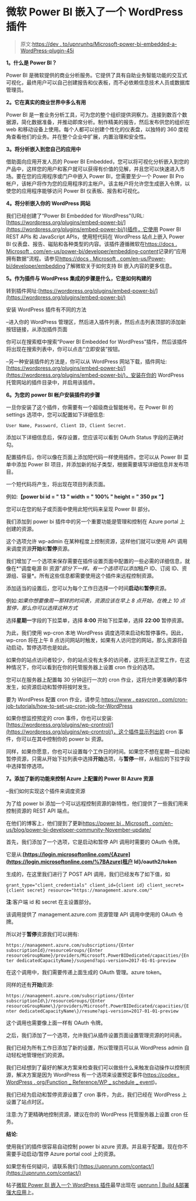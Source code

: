 # 微软 Power BI 嵌入了一个 WordPress 插件

> 原文:[https://dev . to/upnrunhq/Microsoft-power-bi-embedded-a-WordPress-plugin-45i](https://dev.to/upnrunnhq/microsoft-power-bi-embedded-a-wordpress-plugin-45i)

**1。什么是 Power BI？**

Power BI 是微软提供的商业分析服务。它提供了具有自助业务智能功能的交互式可视化，最终用户可以自己创建报告和仪表板，而不必依赖信息技术人员或数据库管理员。

**2。它在真实的商业世界中多么有用**

Power BI 是一套业务分析工具，可为您的整个组织提供洞察力。连接到数百个数据源，简化数据准备，并推动即席分析。制作精美的报告，然后发布供您的组织在 web 和移动设备上使用。每个人都可以创建个性化的仪表盘，以独特的 360 度视角查看他们的业务。并在整个企业中扩展，内置治理和安全性。

**3。将分析嵌入到您自己的应用中**

借助面向应用开发人员的 Power BI Embedded，您可以将可视化分析嵌入到您的产品中，这样您的用户和客户就可以获得有价值的见解，并且您可以快速进入市场。要在您的应用程序或门户中嵌入 Power BI，您需要至少一个 Power BI Pro 帐户，该帐户将作为您的应用程序的主帐户。该主帐户将允许您生成嵌入令牌，以使您的应用程序能够访问 Power BI 仪表板、报告和可视化。

**4。将分析嵌入你的 WordPress 网站**

我们已经创建了“Power BI Embedded for WordPress”(URL:[https://wordpress.org/plugins/embed-power-bi/](https://wordpress.org/plugins/embed-power-bi/))插件，它使用 Power BI REST APIs 和 JavaScript APIs，使用短代码在 WordPress 站点上嵌入 Power BI 仪表盘、报告、磁贴和各种类型的内容。该插件遵循微软在[https://docs . Microsoft . com/en-us/power-bi/developer/embedding-content](https://docs.microsoft.com/en-us/power-bi/developer/embedding-content)记录的“应用拥有数据”流程。请参见[https://docs . Microsoft . com/en-us/Power-bi/developer/embedding](https://docs.microsoft.com/en-us/power-bi/developer/embedding)了解微软关于如何支持 BI 嵌入内容的更多信息。

**5。作为插件与 WordPress 集成的步骤是什么，它是如何构建的**

转到插件网址:[https://wordpress.org/plugins/embed-power-bi/](https://wordpress.org/plugins/embed-power-bi/)

安装 WordPress 插件有不同的方法

–进入你的 WordPress 管理区，然后进入插件列表，然后点击列表顶部的添加新按钮链接，从添加插件页面

你可以在搜索框中搜索“Power BI Embedded for WordPress”插件，然后该插件将出现在搜索列表中，你可以点击“立即安装”按钮。

–另一种安装插件的方法是，你可以从 WordPress 网站下载，插件网址:[https://wordpress.org/plugins/embed-power-bi/](https://wordpress.org/plugins/embed-power-bi/)，安装在你的 WordPress 托管网站的插件目录中，并启用该插件。

**6。为您的 power BI 帐户安装插件的步骤**

一旦你安装了这个插件，你需要有一个超级商业智能帐号。在 Power BI 的 settings 选项中，您可以配置如下详细信息:

 `User Name, Password, Client ID, Client Secret.` 

添加以下详细信息后，保存设置，您应该可以看到 OAuth Status 字段的正确对勾。

配置插件后，你可以像在页面上添加短代码一样使用插件。您可以从 Power BI 菜单中添加 Power BI 项目，并添加新的帖子类型，根据需要填写详细信息并发布项目。

一个短代码将产生，将出现在项目列表页面。

例如:**【power bi id = " 13 " width = " 100% " height = " 350 px "】**

您可以在您的帖子或页面中使用此短代码来呈现 Power BI 部分。

我们添加到 power bi 插件中的另一个重要功能是管理和控制在 Azure portal 上创建的资源。

这个选项允许 wp-admin 在某种程度上控制资源，这样他们就可以使用 API 调用来调度资源**开始**和**暂停**资源。

我们增加了一个选项来保存需要在插件设置页面中配置的一些必需的详细信息，就像在*“调度电源 BI 资源”*部分下一样。有一个选项可以添加*租户 ID、订阅 ID、资源组、容量*。所有这些信息都需要使用这个插件来远程控制资源。

添加适当的设置后，您可以为每个工作日选择一个时间**启动**和**暂停**资源。

例如:*如果你想要像周一那样的时间表，资源应该在早上 8 点开始，在晚上 10 点暂停，那么你可以选择这种方式*

选择**星期一**字段的下拉菜单，选择 **8:00** 开始下拉菜单，选择 **22:00** 暂停资源。

为此，我们使用 wp-cron 本地 WordPress 调度选项来启动和暂停事件。因此，wp-cron 将在上午 8 点访问网站时触发，如果有人访问您的网站，那么资源将自动启动，暂停选项也是如此。

如果你的站点访问者较少，你的站点没有太多的访问者，这将无法正常工作，在这种情况下，你可以看到在你的托管服务器上设置 cron 作业的选项。

您可以在服务器上配置每 30 分钟运行一次的 cron 作业，这将允许更准确的事件发生，如资源启动和暂停将按时发生。

要为 WordPress 配置 cron 作业，请参见:[https://www . easycron . com/cron-job-tutorials/how-to-set-up-cron-job-for-WordPress](https://www.easycron.com/cron-job-tutorials/how-to-set-up-cron-job-for-wordpress)

如果你想监控预定的 cron 事件，你也可以安装:[https://wordpress.org/plugins/wp-crontrol/](https://wordpress.org/plugins/wp-crontrol/)，这个插件显示列出的 cron 事件，你可以在其中控制你的 power bi 资源。

同样，如果你愿意，你也可以设置每个工作日的时间。如果您不想在星期一启动和暂停资源，只需从开始下拉列表中选择**开始**选项，与**暂停**一样，从相应的下拉字段中选择暂停选项。

**7。添加了新的功能来控制 Azure 上配置的 Power BI Azure 资源**

–我们如何实现这个插件来调度资源

为了给 power bi 添加一个可以远程控制资源的新特性，他们提供了一些我们用来控制资源的 REST API 端点。

在他们的博客上，他们提到了更新[https://power bi . Microsoft . com/en-us/blog/power-bi-developer-community-November-update/](https://powerbi.microsoft.com/en-us/blog/power-bi-developer-community-november-update/)

首先，我们添加了一个选项，它是启动和暂停 API 调用时需要的 OAuth 令牌。

它是从:**[https://login.microsoftonline.com/{Azure](https://login.microsoftonline.com/%7BAzure)租户 Id}/oauth2/token**

生成的，在这里我们进行了 POST API 调用，我们已经发布了如下值，如

 `grant_type="client_credentials"
client_id={client id}
client_secret={client secret}
resource="https://management.azure.com/"` 

**注**:客户端 id 和 secret 在主设置部分。

该调用提供了 management.azure.com 资源管理 API 调用中使用的 OAuth 令牌。

所以对于**暂停**资源我们可以拥有:

 `https://management.azure.com/subscriptions/{Enter subscriptionId}/resourceGroups/{Enter resourceGroupName}/providers/Microsoft.PowerBIDedicated/capacities/{Enter dedicatedCapacityName}/suspend?api-version=2017-01-01-preview` 

在这个调用中，我们需要传递上面生成的 OAuth 管理。azure token。

同样的还有**开始**资源:

 `https://management.azure.com/subscriptions/{Enter subscriptionId\}/resourceGroups/{Enter resourceGroupName\}/providers/Microsoft.PowerBIDedicated/capacities/{Enter dedicatedCapacityName\}/resume?api-version=2017-01-01-preview` 

这个调用也需要像上面一样有 OAuth 令牌。

之后，我们添加了一个选项，允许我们从插件设置页面设置管理资源的时间表。

我们已经为所有工作日添加了新的设置，所以管理员可以从 WordPress admin 自动轻松地管理他们的资源。

我们已经想到了最好的解决方案来检查我们可以做些什么来触发自动操作以控制资源，解决方案是因为 WordPress 有一个选项来设置预定事件([https://codex . WordPress . org/Function _ Reference/WP _ schedule _ event](https://codex.wordpress.org/Function_Reference/wp_schedule_event))。

我们已经为启动和暂停资源设置了 cron 事件，为此，我们已经在 WordPress 上设置了站点时区。

注意:为了更精确地控制资源，建议在你的 WordPress 托管服务器上设置 cron 任务。

**结论**:

使用我们的插件很容易自动控制 power bi azure 资源。并且易于配置。现在你不需要手动启动/暂停 Azure portal cool 上的资源。

如果您有任何疑问，请联系我们:[https://upnrunn.com/contact/](https://upnrunn.com/contact/)

帖子[微软 Power BI 嵌入一个 WordPress 插件](https://upnrunn.com/blog/2018/08/microsoft-power-bi-embedded-a-wordpress-plugin/)最早出现在 [upnrunn | Build &部署强大应用](https://upnrunn.com)上。
